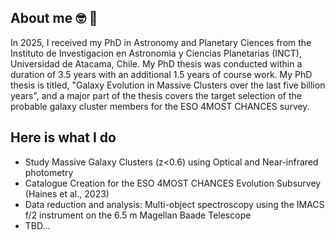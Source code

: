 ## About me 🤓 👋

In 2025, I received my PhD in Astronomy and Planetary Ciences from the Instituto de Investigacion en Astronomia y Ciencias Planetarias (INCT), Universidad de Atacama, Chile. My PhD thesis was conducted within a duration of 3.5 years with an additional 1.5 years of course work. My PhD thesis is titled, "Galaxy Evolution in Massive Clusters over the
last five billion years", and a major part of the thesis covers the target selection of the probable galaxy cluster members for the ESO 4MOST CHANCES survey.

## Here is what I do

- Study Massive Galaxy Clusters (z<0.6) using Optical and Near-infrared photometry
- Catalogue Creation for the ESO 4MOST CHANCES Evolution Subsurvey (Haines et al., 2023)
- Data reduction and analysis: Multi-object spectroscopy using the IMACS f/2 instrument on the 6.5 m Magellan Baade Telescope
- TBD...

<!--<picture>
 <source media="(prefers-color-scheme: dark)" srcset="YOUR-DARKMODE-IMAGE">
 <source media="(prefers-color-scheme: light)" srcset="YOUR-LIGHTMODE-IMAGE">
 <img alt="YOUR-ALT-TEXT" src="YOUR-DEFAULT-IMAGE">
</picture>

<details>
<summary>My top THINGS-TO-RANK</summary>

YOUR TABLE

</details>

**bmamrutha/bmamrutha** is a ✨ _special_ ✨ repository because its `README.md` (this file) appears on your GitHub profile.

Here are some ideas to get you started:

- 🔭 I’m currently working on ...
- 🌱 I’m currently learning ...
- 👯 I’m looking to collaborate on ...
- 🤔 I’m looking for help with ...
- 💬 Ask me about ...
- 📫 How to reach me: ...
- 😄 Pronouns: ...
- ⚡ Fun fact: ...
-->
